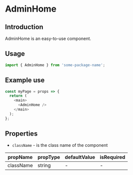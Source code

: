 # AdminHome

<!-- STORY -->

## Introduction

AdminHome is an easy-to-use component.

## Usage

```javascript
import { AdminHome } from 'some-package-name';
```

## Example use

```javascript
const myPage = props => {
  return (
    <main>
      <AdminHome />
    </main>
  );
};
```

## Properties

- `className` - is the class name of the component

| propName  | propType | defaultValue | isRequired |
| --------- | -------- | ------------ | ---------- |
| className | string   | -            | -          |
